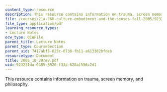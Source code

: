 ```yaml
---
content_type: resource
description: This resource contains information on trauma, screen memory, and philosophy.
file: /courses/21a-260-culture-embodiment-and-the-senses-fall-2005/923231da63858920f33d620af556c2d1_2005_10_20rev.pdf
file_type: application/pdf
learning_resource_types:
- Lecture Notes
ocw_type: OCWFile
parent_title: Lecture Notes
parent_type: CourseSection
parent_uid: 7417abf5-025c-0738-fb11-a613382bfdeb
resourcetype: Document
title: 2005_10_20rev.pdf
uid: 923231da-6385-8920-f33d-620af556c2d1
---
```

This resource contains information on trauma, screen memory, and philosophy.

